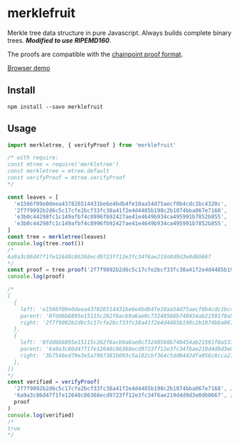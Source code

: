 # merklefruit

Merkle tree data structure in pure Javascript. Always builds complete
binary trees. ***Modified to use RIPEMD160***.

The proofs are compatible with the
[chainpoint proof format](https://github.com/chainpoint/whitepaper/raw/master/chainpoint_white_paper.pdf).

<a href="https://blockai.github.io/merkletree/">Browser demo</a>

## Install

```
npm install --save merklefruit
```

## Usage

```javascript
import merkletree, { verifyProof } from 'merklefruit'

/* with require:
const mtree = require('merkletree')
const merkletree = mtree.default
const verifyProof = mtree.verifyProof
*/

const leaves = [
  'e1566f09e0deea437826514431be6e4bdb4fe10aa54d75aecf0b4cdc1bc4320c',
  '2f7f9092b2d6c5c17cfe2bcf33fc38a41f2e4d4485b198c2b1074bba067e7168',
  'e3b0c44298fc1c149afbf4c8996fb92427ae41e4649b934ca495991b7852b855',
  'e3b0c44298fc1c149afbf4c8996fb92427ae41e4649b934ca495991b7852b855',
]
const tree = merkletree(leaves)
console.log(tree.root())
/*
6a9a3c86d47f1fe12648c86368ecd9723ff12e3fc34f6ae219d4d9d3e0d60667
*/
const proof = tree.proof('2f7f9092b2d6c5c17cfe2bcf33fc38a41f2e4d4485b198c2b1074bba067e7168')
console.log(proof)

/*
[
  {
    left: 'e1566f09e0deea437826514431be6e4bdb4fe10aa54d75aecf0b4cdc1bc4320c',
    parent: '0fdd6b6895e15115c262f6acb9a6ae0c73248568b740454ab21591f8a533dd7f',
    right: '2f7f9092b2d6c5c17cfe2bcf33fc38a41f2e4d4485b198c2b1074bba067e7168',
  },
  {
    left: '0fdd6b6895e15115c262f6acb9a6ae0c73248568b740454ab21591f8a533dd7f',
    parent: '6a9a3c86d47f1fe12648c86368ecd9723ff12e3fc34f6ae219d4d9d3e0d60667',
    right: '3b7546ed79e3e5a7907381b093c5a182cbf364c5dd0443dfa956c8cca271cc33',
  },
])
*/
const verified = verifyProof(
  '2f7f9092b2d6c5c17cfe2bcf33fc38a41f2e4d4485b198c2b1074bba067e7168', // leaf
  '6a9a3c86d47f1fe12648c86368ecd9723ff12e3fc34f6ae219d4d9d3e0d60667', // expected merkle root
  proof
)
console.log(verified)
/*
true
*/
```
